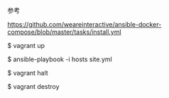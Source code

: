 参考

https://github.com/weareinteractive/ansible-docker-compose/blob/master/tasks/install.yml


$ vagrant up

$ ansible-playbook -i hosts site.yml





$ vagrant halt

$ vagrant destroy